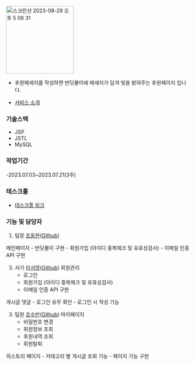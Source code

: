 <img width="185" alt="스크린샷 2023-08-29 오후 5 06 31" src="https://github.com/dongtak/project-pond/assets/11285555/e2df4d27-7a40-4640-a9e1-2774f5a059bb">

- 후원메세지를 작성하면 반딧불이에 메세지가 담겨 빛을 밝혀주는 후원페이지 입니다.

  
- [서비스 소개]([https://www.canva.com/design/DAFqpwZ2qpI/yV_mPlNG9CQxftHpleFdXg/view?utm_content=DAFqpwZ2qpI&utm_campaign=designshare&utm_medium=link&utm_source=publishsharelink](https://www.canva.com/design/DAFpKKFRqio/LO-NmpJFzGSLkoBA9P1ifw/view?utm_content=DAFpKKFRqio&utm_campaign=designshare&utm_medium=link&utm_source=publishsharelink))

### 기술스택
- JSP
- JSTL
- MySQL


### 작업기간
-2023.07.03~2023.07.21(3주)

### 테스크톨
 - [데스크툴 링크](https://www.notion.so/9eba28dad9214ee78b463fa79849c4c3?v=133921c68aad44ecaa0b773c740fa5a4&pvs=4)

### 기능 및 담당자

1. 팀장 [조동현](mailto:sourcefilmer@gmail.com)([Github]())
   
 메인페이지
    - 반딧불이 구현
    - 회원가입 (아이디 중복체크 및 유효성검사)
    - 이메일 인증 API 구현
    
3. 서기 [이서영](mailto:tjdud2249@gmail.com)([Github](https://github.com/joobal521))
  회원관리
    - 로그인
    - 회원가입 (아이디 중복체크 및 유효성검사)
    - 이메일 인증 API 구현
    
  게시글 댓글
    - 로그인 유무 확인
    - 로그인 시 작성 기능



3. 팀원 [조수빈](mailto:cc030110@gmail.com)([Github](https://github.com/cc030110))
  마이페이지
    - 비밀번호 변경
    - 회원정보 조회
    - 후원내역 조회
    - 회원탈퇴

  히스토리 페이지
    - 카테고리 별 게시글 조회 기능
    - 페이지 기능 구현

